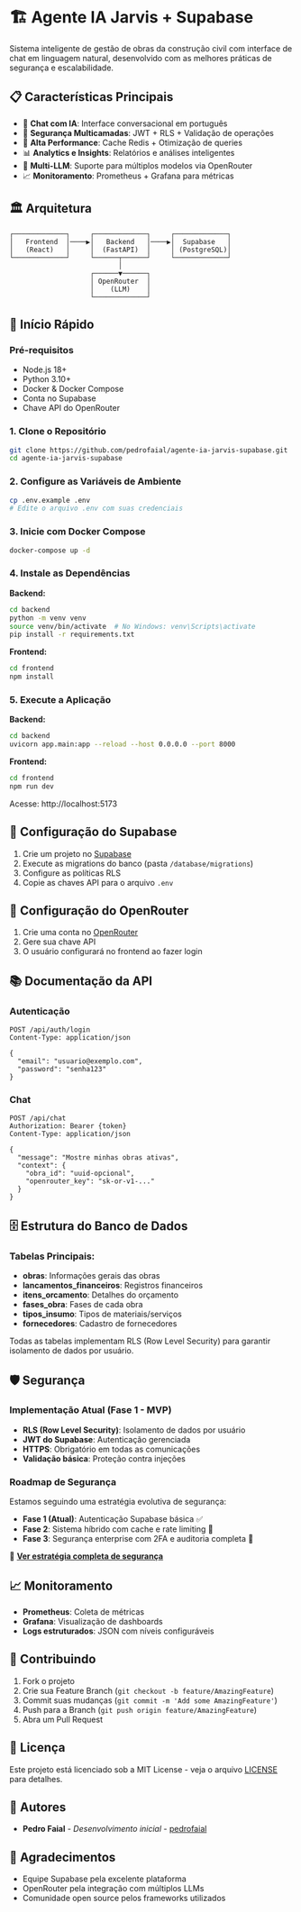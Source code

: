 # 🏗️ Agente IA Jarvis + Supabase

Sistema inteligente de gestão de obras da construção civil com interface de chat em linguagem natural, desenvolvido com as melhores práticas de segurança e escalabilidade.

## 📋 Características Principais

- 🤖 **Chat com IA**: Interface conversacional em português
- 🔐 **Segurança Multicamadas**: JWT + RLS + Validação de operações
- 🚀 **Alta Performance**: Cache Redis + Otimização de queries
- 📊 **Analytics e Insights**: Relatórios e análises inteligentes
- 🔄 **Multi-LLM**: Suporte para múltiplos modelos via OpenRouter
- 📈 **Monitoramento**: Prometheus + Grafana para métricas

## 🏛️ Arquitetura

```
┌─────────────┐     ┌─────────────┐     ┌─────────────┐
│   Frontend  │────▶│   Backend   │────▶│  Supabase   │
│   (React)   │     │  (FastAPI)  │     │ (PostgreSQL)│
└─────────────┘     └──────┬──────┘     └─────────────┘
                           │
                    ┌──────▼──────┐
                    │ OpenRouter  │
                    │    (LLM)    │
                    └─────────────┘
```

## 🚀 Início Rápido

### Pré-requisitos
- Node.js 18+
- Python 3.10+
- Docker & Docker Compose
- Conta no Supabase
- Chave API do OpenRouter

### 1. Clone o Repositório

```bash
git clone https://github.com/pedrofaial/agente-ia-jarvis-supabase.git
cd agente-ia-jarvis-supabase
```

### 2. Configure as Variáveis de Ambiente

```bash
cp .env.example .env
# Edite o arquivo .env com suas credenciais
```

### 3. Inicie com Docker Compose

```bash
docker-compose up -d
```

### 4. Instale as Dependências

**Backend:**
```bash
cd backend
python -m venv venv
source venv/bin/activate  # No Windows: venv\Scripts\activate
pip install -r requirements.txt
```

**Frontend:**
```bash
cd frontend
npm install
```

### 5. Execute a Aplicação

**Backend:**
```bash
cd backend
uvicorn app.main:app --reload --host 0.0.0.0 --port 8000
```

**Frontend:**
```bash
cd frontend
npm run dev
```

Acesse: http://localhost:5173

## 🔧 Configuração do Supabase

1. Crie um projeto no [Supabase](https://supabase.com)
2. Execute as migrations do banco (pasta `/database/migrations`)
3. Configure as políticas RLS
4. Copie as chaves API para o arquivo `.env`

## 🤖 Configuração do OpenRouter

1. Crie uma conta no [OpenRouter](https://openrouter.ai)
2. Gere sua chave API
3. O usuário configurará no frontend ao fazer login

## 📚 Documentação da API

### Autenticação

```http
POST /api/auth/login
Content-Type: application/json

{
  "email": "usuario@exemplo.com",
  "password": "senha123"
}
```

### Chat

```http
POST /api/chat
Authorization: Bearer {token}
Content-Type: application/json

{
  "message": "Mostre minhas obras ativas",
  "context": {
    "obra_id": "uuid-opcional",
    "openrouter_key": "sk-or-v1-..."
  }
}
```

## 🗄️ Estrutura do Banco de Dados

### Tabelas Principais:

- **obras**: Informações gerais das obras
- **lancamentos_financeiros**: Registros financeiros
- **itens_orcamento**: Detalhes do orçamento
- **fases_obra**: Fases de cada obra
- **tipos_insumo**: Tipos de materiais/serviços
- **fornecedores**: Cadastro de fornecedores

Todas as tabelas implementam RLS (Row Level Security) para garantir isolamento de dados por usuário.

## 🛡️ Segurança

### Implementação Atual (Fase 1 - MVP)
- **RLS (Row Level Security)**: Isolamento de dados por usuário
- **JWT do Supabase**: Autenticação gerenciada
- **HTTPS**: Obrigatório em todas as comunicações
- **Validação básica**: Proteção contra injeções

### Roadmap de Segurança
Estamos seguindo uma estratégia evolutiva de segurança:
- **Fase 1 (Atual)**: Autenticação Supabase básica ✅
- **Fase 2**: Sistema híbrido com cache e rate limiting 🔄
- **Fase 3**: Segurança enterprise com 2FA e auditoria completa 📅

📄 **[Ver estratégia completa de segurança](docs/SECURITY_STRATEGY.md)**

## 📈 Monitoramento

- **Prometheus**: Coleta de métricas
- **Grafana**: Visualização de dashboards
- **Logs estruturados**: JSON com níveis configuráveis

## 🤝 Contribuindo

1. Fork o projeto
2. Crie sua Feature Branch (`git checkout -b feature/AmazingFeature`)
3. Commit suas mudanças (`git commit -m 'Add some AmazingFeature'`)
4. Push para a Branch (`git push origin feature/AmazingFeature`)
5. Abra um Pull Request

## 📝 Licença

Este projeto está licenciado sob a MIT License - veja o arquivo [LICENSE](LICENSE) para detalhes.

## 👥 Autores

- **Pedro Faial** - *Desenvolvimento inicial* - [pedrofaial](https://github.com/pedrofaial)

## 🙏 Agradecimentos

- Equipe Supabase pela excelente plataforma
- OpenRouter pela integração com múltiplos LLMs
- Comunidade open source pelos frameworks utilizados
